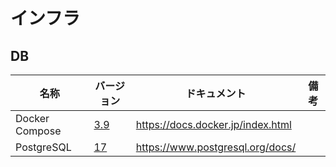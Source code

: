 # インフラ

## DB

| 名称           | バージョン                                                                 | ドキュメント                      | 備考 |
| -------------- | -------------------------------------------------------------------------- | --------------------------------- | ---- |
| Docker Compose | [3.9](https://docs.docker.jp/compose/compose-file/compose-versioning.html) | https://docs.docker.jp/index.html |      |
| PostgreSQL     | [17](https://www.postgresql.org/support/versioning/)                       | https://www.postgresql.org/docs/  |      |
